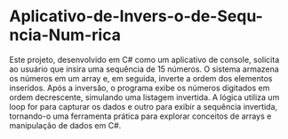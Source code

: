 # Aplicativo-de-Invers-o-de-Sequ-ncia-Num-rica
Este projeto, desenvolvido em C# como um aplicativo de console, solicita ao usuário que insira uma sequência de 15 números. O sistema armazena os números em um array e, em seguida, inverte a ordem dos elementos inseridos. Após a inversão, o programa exibe os números digitados em ordem decrescente, simulando uma listagem invertida. A lógica utiliza um loop for para capturar os dados e outro para exibir a sequência invertida, tornando-o uma ferramenta prática para explorar conceitos de arrays e manipulação de dados em C#.
